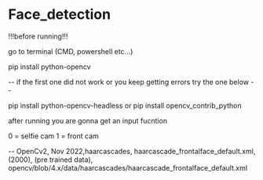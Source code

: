 # Face_detection

!!!before running!!!

go to terminal (CMD, powershell etc...)

pip install python-opencv 

-- if the first one did not work or you keep getting errors try the one below --

pip install python-opencv-headless or pip install opencv_contrib_python



after running you are gonna get an input fucntion 

0 = selfie cam 
1 = front cam 



--  OpenCv2, Nov 2022,haarcascades, haarcascade_frontalface_default.xml, (2000), (pre trained data), opencv/blob/4.x/data/haarcascades/haarcascade_frontalface_default.xml

